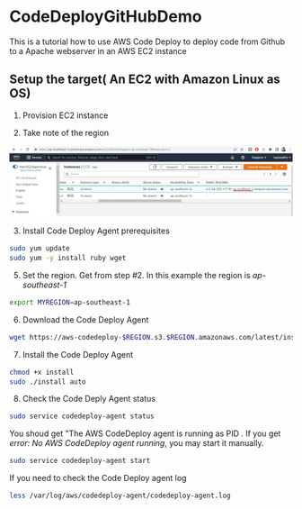 # CodeDeployGitHubDemo
This is a tutorial how to use AWS Code Deploy to deploy code from Github to a Apache webserver in an AWS EC2 instance

## Setup the target( An EC2 with Amazon Linux as OS)
1. Provision EC2 instance

2. Take note of the region

![region](images/aws-ec2-region.jpg)

3. Install Code Deploy Agent prerequisites
```sh
sudo yum update
sudo yum -y install ruby wget
```

5. Set the region. Get from step #2. In this example the region is *ap-southeast-1*
```sh
export MYREGION=ap-southeast-1 
```

6. Download the Code Deploy Agent
```sh
wget https://aws-codedeploy-$REGION.s3.$REGION.amazonaws.com/latest/install
```

7. Install the Code Deploy Agent
```sh
chmod +x install
sudo ./install auto
```

8. Check the Code Deply Agent status
```sh
sudo service codedeploy-agent status
```
You shoud get "The AWS CodeDeploy agent is running as PID <SOME PID Number>. If you get *error: No AWS CodeDeploy agent running*, you may start it manually.
```sh
sudo service codedeploy-agent start
```
If you need to check the Code Deploy agent log
```sh
less /var/log/aws/codedeploy-agent/codedeploy-agent.log
```

